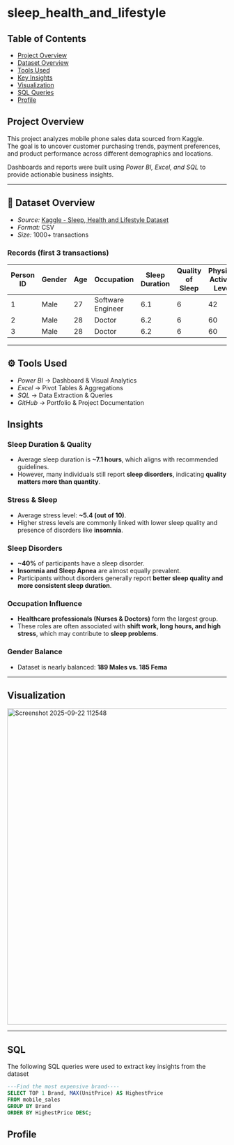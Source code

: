 # sleep_health_and_lifestyle

## Table of Contents
-  [Project Overview](#-project-overview)
- [Dataset Overview](#-dataset-overview)
- [Tools Used](#-tools-used)
- [Key Insights](#-key-insights)
- [Visualization](#-visualizations)
- [SQL Queries](#-sql-queries)
- [Profile](#--profile)

## Project Overview  
This project analyzes mobile phone sales data sourced from Kaggle.  
The goal is to uncover customer purchasing trends, payment preferences, and product performance across different demographics and locations.  

Dashboards and reports were built using *Power BI, Excel, and SQL* to provide actionable business insights.  

---

## 📂 Dataset Overview  
- *Source:* [Kaggle - Sleep, Health and Lifestyle Dataset](https://www.kaggle.com/datasets/uom190346a/sleep-health-and-lifestyle-dataset)   
- *Format:* CSV  
- *Size:* 1000+ transactions  

### Records (first 3 transactions)
| Person ID | Gender | Age | Occupation         | Sleep Duration | Quality of Sleep | Physical Activity Level | Stress Level | BMI Category | Blood Pressure | Heart Rate | Daily Steps | Sleep Disorder |
|-----------|--------|-----|--------------------|----------------|------------------|-------------------------|--------------|--------------|----------------|------------|-------------|----------------|
| 1         | Male   | 27  | Software Engineer  | 6.1            | 6                | 42                      | 6            | Overweight   | 126/83         | 77         | 4200        | None           |
| 2         | Male   | 28  | Doctor             | 6.2            | 6                | 60                      | 8            | Normal       | 125/80         | 75         | 10000       | None           |
| 3         | Male   | 28  | Doctor             | 6.2            | 6                | 60                      | 8            | Normal       | 125/80         | 75         | 10000       | None           |

---

## ⚙ Tools Used  
- *Power BI* → Dashboard & Visual Analytics  
- *Excel* → Pivot Tables & Aggregations  
- *SQL* → Data Extraction & Queries  
- *GitHub* → Portfolio & Project Documentation

## Insights

### Sleep Duration & Quality
- Average sleep duration is **~7.1 hours**, which aligns with recommended guidelines.  
- However, many individuals still report **sleep disorders**, indicating **quality matters more than quantity**.  

### Stress & Sleep
- Average stress level: **~5.4 (out of 10)**.  
- Higher stress levels are commonly linked with lower sleep quality and presence of disorders like **insomnia**.  

### Sleep Disorders
- **~40%** of participants have a sleep disorder.  
- **Insomnia and Sleep Apnea** are almost equally prevalent.  
- Participants without disorders generally report **better sleep quality and more consistent sleep duration**.  

### Occupation Influence
- **Healthcare professionals (Nurses & Doctors)** form the largest group.  
- These roles are often associated with **shift work, long hours, and high stress**, which may contribute to **sleep problems**.  

### Gender Balance
- Dataset is nearly balanced: **189 Males vs. 185 Fema**


---

## Visualization

<img width="1396" height="725" alt="Screenshot 2025-09-22 112548" src="https://github.com/user-attachments/assets/f80a3e73-d58a-47ca-945a-ab99b6b62394" />

---

## SQL
The following SQL queries were used to extract key insights from the dataset
   
```sql
---Find the most expensive brand----
SELECT TOP 1 Brand, MAX(UnitPrice) AS HighestPrice
FROM mobile_sales
GROUP BY Brand
ORDER BY HighestPrice DESC;
```

## Profile
